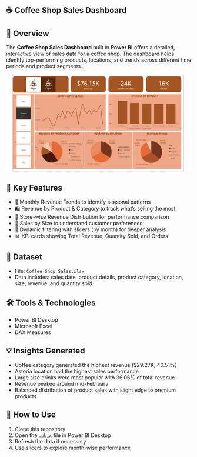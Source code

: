 ## ☕ Coffee Shop Sales Dashboard

## 📌 Overview
The **Coffee Shop Sales Dashboard** built in **Power BI** offers a detailed, interactive view of sales data for a coffee shop. The dashboard helps identify top-performing products, locations, and trends across different time periods and product segments.

![Dashboard Preview](./Screenshot%202025-04-09%20190738.png)

## 🧩 Key Features
- 📅 Monthly Revenue Trends to identify seasonal patterns  
- 🛍 Revenue by Product & Category to track what’s selling the most  
- 📍 Store-wise Revenue Distribution for performance comparison  
- 🧃 Sales by Size to understand customer preferences  
- 🔄 Dynamic filtering with slicers (by month) for deeper analysis  
- 📊 KPI cards showing Total Revenue, Quantity Sold, and Orders

## 📁 Dataset
- File: `Coffee Shop Sales.xlsx`  
- Data includes: sales date, product details, product category, location, size, revenue, and quantity sold.

## 🛠 Tools & Technologies
- Power BI Desktop  
- Microsoft Excel  
- DAX Measures

## 💡 Insights Generated
- Coffee category generated the highest revenue ($29.27K, 40.51%)  
- Astoria location had the highest sales performance  
- Large size drinks were most popular with 36.06% of total revenue  
- Revenue peaked around mid-February  
- Balanced distribution of product sales with slight edge to premium products  

## 🚀 How to Use
1. Clone this repository  
2. Open the `.pbix` file in Power BI Desktop  
3. Refresh the data if necessary  
4. Use slicers to explore month-wise performance  

